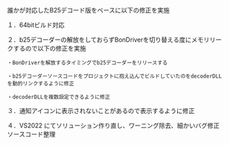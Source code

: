 誰かが対応したB25デコード版をベースに以下の修正を実施

１．64bitビルド対応

２．b25デコーダーの解放をしておらずBonDriverを切り替える度にメモリリークするので以下の修正を実施

	・BonDriverを解放するタイミングでb25デコーダーをリリースする
 
	・b25デコーダーソースコードをプロジェクトに抱え込んでビルドしていたのをdecoderDLLを動的リンクするように修正
 
	・decoderDLLを複数設定できるように修正
 
 ３．通知アイコンに表示されないことがあるので表示するように修正
 
 ４．VS2022 にてソリューション作り直し、ワーニング除去、細かいバグ修正 ソースコード整理
